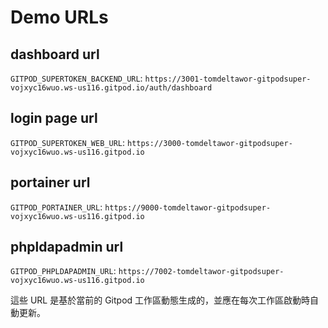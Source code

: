 # Demo URLs

## dashboard url
`GITPOD_SUPERTOKEN_BACKEND_URL`: 
`https://3001-tomdeltawor-gitpodsuper-vojxyc16wuo.ws-us116.gitpod.io/auth/dashboard`

## login page url
`GITPOD_SUPERTOKEN_WEB_URL`: 
`https://3000-tomdeltawor-gitpodsuper-vojxyc16wuo.ws-us116.gitpod.io`

## portainer url
`GITPOD_PORTAINER_URL`: 
`https://9000-tomdeltawor-gitpodsuper-vojxyc16wuo.ws-us116.gitpod.io`

## phpldapadmin url
`GITPOD_PHPLDAPADMIN_URL`: 
`https://7002-tomdeltawor-gitpodsuper-vojxyc16wuo.ws-us116.gitpod.io`


這些 URL 是基於當前的 Gitpod 工作區動態生成的，並應在每次工作區啟動時自動更新。
